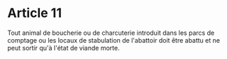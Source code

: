 # Article 11

Tout animal de boucherie ou de charcuterie introduit dans les parcs de comptage ou les locaux de stabulation de l'abattoir doit être abattu et ne peut sortir qu'à l'état de viande morte.
